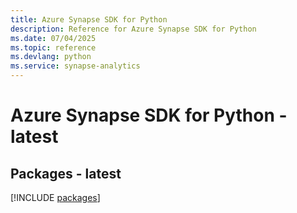 ```yaml
---
title: Azure Synapse SDK for Python
description: Reference for Azure Synapse SDK for Python
ms.date: 07/04/2025
ms.topic: reference
ms.devlang: python
ms.service: synapse-analytics
---
```

# Azure Synapse SDK for Python - latest
## Packages - latest
[!INCLUDE [packages](synapse-index.md)]
